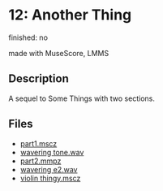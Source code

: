 # 12: Another Thing

finished: no

made with MuseScore, LMMS

## Description

A sequel to Some Things with two sections.

## Files
- [part1.mscz](files/part1.mscz)
- [wavering tone.wav](files/wavering%20tone.wav)
- [part2.mmpz](files/part2.mmpz)
- [wavering e2.wav](files/wavering%20e2.wav)
- [violin thingy.mscz](files/violin%20thingy.mscz)
